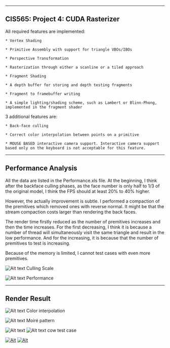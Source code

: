 -------------------------------------------------------------------------------
CIS565: Project 4: CUDA Rasterizer
-------------------------------------------------------------------------------
All required features are implemented:

	* Vertex Shading
	
	* Primitive Assembly with support for triangle VBOs/IBOs
	
	* Perspective Transformation
	
	* Rasterization through either a scanline or a tiled approach
	
	* Fragment Shading
	
	* A depth buffer for storing and depth testing fragments
	
	* Fragment to framebuffer writing
	
	* A simple lighting/shading scheme, such as Lambert or Blinn-Phong, implemented in the fragment shader

3 additional features are:

	* Back-face culling

	* Correct color interpolation between points on a primitive

	* MOUSE BASED interactive camera support. Interactive camera support based only on the keyboard is not acceptable for this feature.
	
---------------------------------------------------------------------------------
Performance Analysis
---------------------------------------------------------------------------------
All the data are listed in the Performance.xls file. 
At the beginning, I think after the backface culling phases, as the face number is only half to 1/3 of the original model, I think the FPS should at least 20% to 40% higher. 

However, the actually improvement is subtle. I performed a compaction of the premitives which removed ones with reverse normal. It might be that the stream compaction costs larger than rendering the back faces. 

The render time firstly reduced as the number of premitives increases and then the time increases. For the first decreasing, I think it is because a number of thread will simultaneously visit the same triangle and result in the low performance. And for the increasing, it is because that the number of premitives to test is increasing. 

Because of the memory is limited, I cannot test cases with even more premitives. 

![Alt text](https://github.com/chiwsy/Project4-Rasterizer/blob/master/renders/CullingPersentage.png)
Culling Scale

![Alt text](https://github.com/chiwsy/Project4-Rasterizer/blob/master/renders/Performance.png)
Performance

---------------------------------------------------------------------------------
Render Result
---------------------------------------------------------------------------------
![Alt text](https://github.com/chiwsy/Project4-Rasterizer/blob/master/renders/ColorInterpolation.png)
Color interpolation

![Alt text](https://github.com/chiwsy/Project4-Rasterizer/blob/master/renders/NoAA.png)
Moiré pattern

![Alt text](https://github.com/chiwsy/Project4-Rasterizer/blob/master/renders/cow.png)
![Alt text](https://github.com/chiwsy/Project4-Rasterizer/blob/master/renders/cowHighPoly.png)
cow test case

[![Alt]()](https://www.youtube.com/watch?v=wuN5sA_rS_E)
[![Alt]()](https://www.youtube.com/watch?v=4dI_E-bop1A)